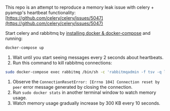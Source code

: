 This repo is an attempt to reproduce a memory leak issue with celery + pyamqp's heartbeat functionality: [https://github.com/celery/celery/issues/5047](https://github.com/celery/celery/issues/5047)

Start celery and rabbitmq by [installing docker & docker-compose](https://docs.docker.com/get-docker/) and running:
```sh
docker-compose up
```

1. Wait until you start seeing messages every 2 seconds about heartbeats.
1. Run this command to kill rabbitmq connections:
```bash
sudo docker-compose exec rabbitmq /bin/sh -c 'rabbitmqadmin -f tsv -q list connections name | while read conn ; do rabbitmqadmin -q close connection name="${conn}" ; done'
```
1. Observe the `ConnectionResetError: [Errno 104] Connection reset by peer` error message generated by closing the connection.
1. Run `sudo docker stats` in another terminal window to watch memory usage.
1. Watch memory usage gradually increase by 300 KB every 10 seconds. 


